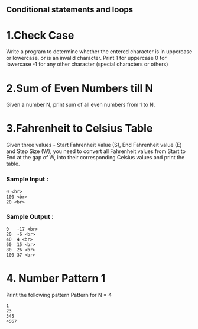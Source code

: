 ## Conditional statements and loops

# 1.Check Case
Write a program to determine whether the entered character is in uppercase or lowercase, or is an invalid character.
Print
 1 for uppercase
 0 for lowercase 
-1 for any other character (special characters or others)

# 2.Sum of Even Numbers till N
Given a number N, print sum of all even numbers from 1 to N.

# 3.Fahrenheit to Celsius Table
Given three values - Start Fahrenheit Value (S), End Fahrenheit value (E) and Step Size (W), you need to convert all Fahrenheit values from Start to End at the gap of W, into their corresponding Celsius values and print the table.
<br>
 ### Sample Input :<br>

```
0 <br>
100 <br>
20 <br>
```


### Sample Output :<br>
``` 
0   -17 <br>
20  -6 <br>
40  4 <br>
60  15 <br>
80  26 <br>
100 37 <br>
```

# 4. Number Pattern 1
Print the following pattern
Pattern for N = 4
<br>
```
1
23
345
4567
```